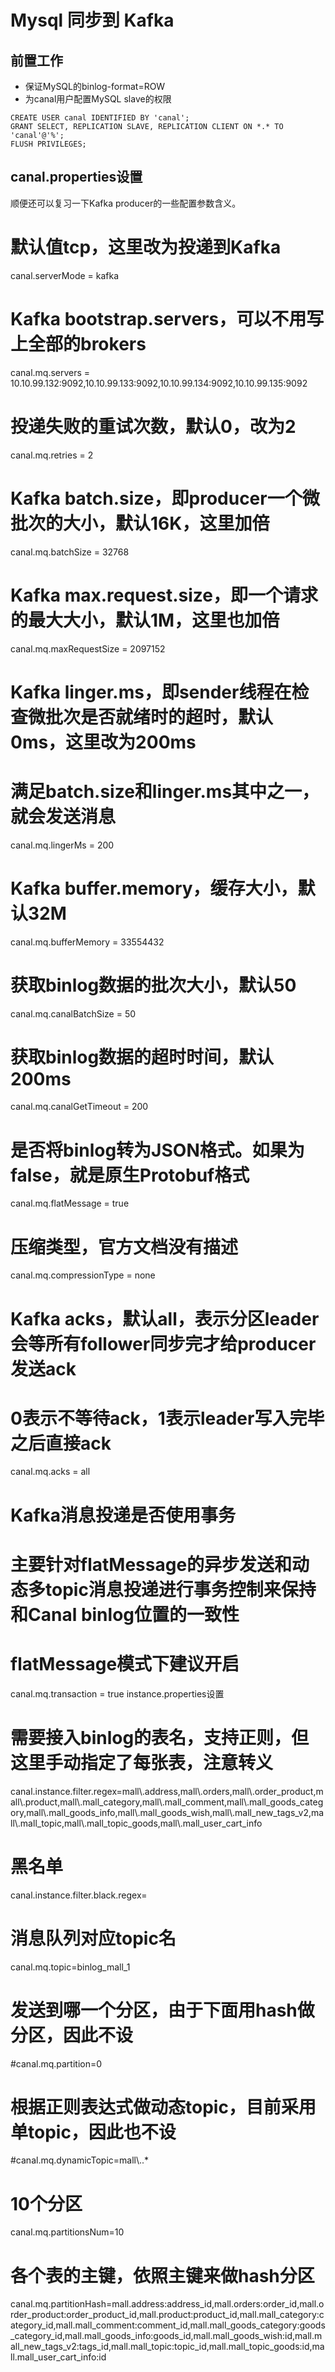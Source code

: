 # Mysql 同步到 Kafka


## 前置工作

* 保证MySQL的binlog-format=ROW
* 为canal用户配置MySQL slave的权限
```
CREATE USER canal IDENTIFIED BY 'canal';  
GRANT SELECT, REPLICATION SLAVE, REPLICATION CLIENT ON *.* TO 'canal'@'%';
FLUSH PRIVILEGES;
```
## canal.properties设置

顺便还可以复习一下Kafka producer的一些配置参数含义。

# 默认值tcp，这里改为投递到Kafka
canal.serverMode = kafka
# Kafka bootstrap.servers，可以不用写上全部的brokers
canal.mq.servers = 10.10.99.132:9092,10.10.99.133:9092,10.10.99.134:9092,10.10.99.135:9092
# 投递失败的重试次数，默认0，改为2
canal.mq.retries = 2
# Kafka batch.size，即producer一个微批次的大小，默认16K，这里加倍
canal.mq.batchSize = 32768
# Kafka max.request.size，即一个请求的最大大小，默认1M，这里也加倍
canal.mq.maxRequestSize = 2097152
# Kafka linger.ms，即sender线程在检查微批次是否就绪时的超时，默认0ms，这里改为200ms
# 满足batch.size和linger.ms其中之一，就会发送消息
canal.mq.lingerMs = 200
# Kafka buffer.memory，缓存大小，默认32M
canal.mq.bufferMemory = 33554432
# 获取binlog数据的批次大小，默认50
canal.mq.canalBatchSize = 50
# 获取binlog数据的超时时间，默认200ms
canal.mq.canalGetTimeout = 200
# 是否将binlog转为JSON格式。如果为false，就是原生Protobuf格式
canal.mq.flatMessage = true
# 压缩类型，官方文档没有描述
canal.mq.compressionType = none
# Kafka acks，默认all，表示分区leader会等所有follower同步完才给producer发送ack
# 0表示不等待ack，1表示leader写入完毕之后直接ack
canal.mq.acks = all
# Kafka消息投递是否使用事务
# 主要针对flatMessage的异步发送和动态多topic消息投递进行事务控制来保持和Canal binlog位置的一致性
# flatMessage模式下建议开启
canal.mq.transaction = true
instance.properties设置
# 需要接入binlog的表名，支持正则，但这里手动指定了每张表，注意转义
canal.instance.filter.regex=mall\\.address,mall\\.orders,mall\\.order_product,mall\\.product,mall\\.mall_category,mall\\.mall_comment,mall\\.mall_goods_category,mall\\.mall_goods_info,mall\\.mall_goods_wish,mall\\.mall_new_tags_v2,mall\\.mall_topic,mall\\.mall_topic_goods,mall\\.mall_user_cart_info
# 黑名单
canal.instance.filter.black.regex=
# 消息队列对应topic名
canal.mq.topic=binlog_mall_1
# 发送到哪一个分区，由于下面用hash做分区，因此不设
#canal.mq.partition=0
# 根据正则表达式做动态topic，目前采用单topic，因此也不设
#canal.mq.dynamicTopic=mall\\..*
# 10个分区
canal.mq.partitionsNum=10
# 各个表的主键，依照主键来做hash分区
canal.mq.partitionHash=mall.address:address_id,mall.orders:order_id,mall.order_product:order_product_id,mall.product:product_id,mall.mall_category:category_id,mall.mall_comment:comment_id,mall.mall_goods_category:goods_category_id,mall.mall_goods_info:goods_id,mall.mall_goods_wish:id,mall.mall_new_tags_v2:tags_id,mall.mall_topic:topic_id,mall.mall_topic_goods:id,mall.mall_user_cart_info:id

